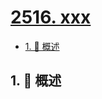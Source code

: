 # [2516. xxx](https://github.com/Tdahuyou/TNotes.leetcode/tree/main/notes/2516.%20xxx)

<!-- region:toc -->

- [1. 📝 概述](#1--概述)

<!-- endregion:toc -->

## 1. 📝 概述
